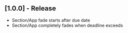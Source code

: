 ## [1.0.0] - Release

* Section/App fade starts after due date
* Section/App completely  fades when deadline exceeds

